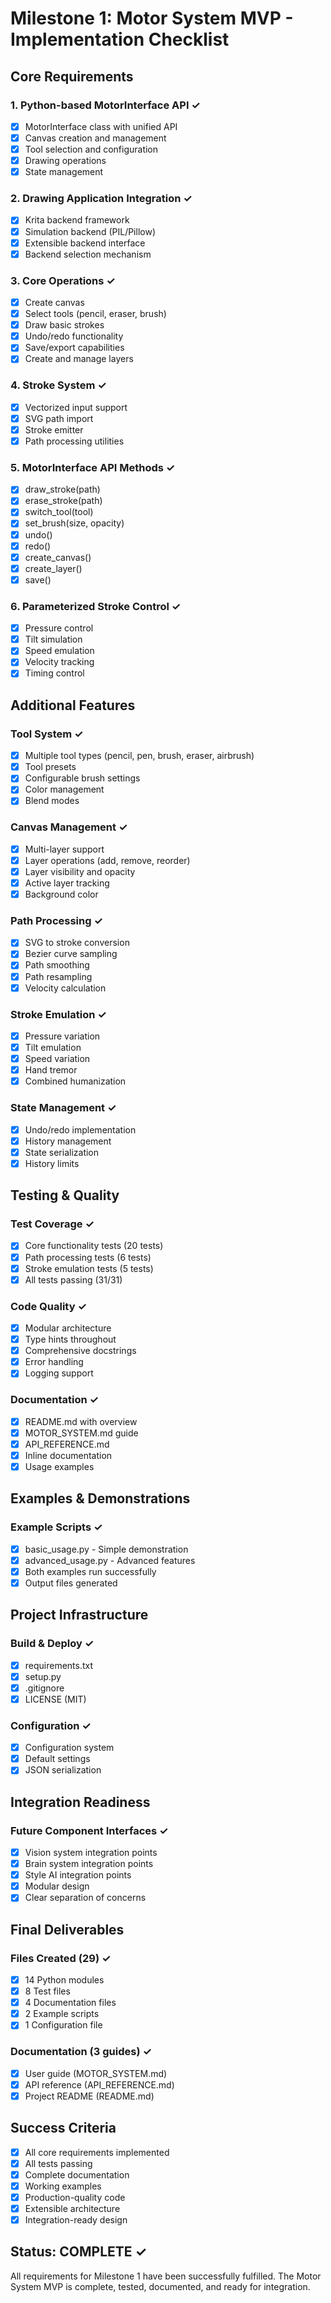 # Milestone 1: Motor System MVP - Implementation Checklist

## Core Requirements

### 1. Python-based MotorInterface API ✓
- [x] MotorInterface class with unified API
- [x] Canvas creation and management
- [x] Tool selection and configuration
- [x] Drawing operations
- [x] State management

### 2. Drawing Application Integration ✓
- [x] Krita backend framework
- [x] Simulation backend (PIL/Pillow)
- [x] Extensible backend interface
- [x] Backend selection mechanism

### 3. Core Operations ✓
- [x] Create canvas
- [x] Select tools (pencil, eraser, brush)
- [x] Draw basic strokes
- [x] Undo/redo functionality
- [x] Save/export capabilities
- [x] Create and manage layers

### 4. Stroke System ✓
- [x] Vectorized input support
- [x] SVG path import
- [x] Stroke emitter
- [x] Path processing utilities

### 5. MotorInterface API Methods ✓
- [x] draw_stroke(path)
- [x] erase_stroke(path)
- [x] switch_tool(tool)
- [x] set_brush(size, opacity)
- [x] undo()
- [x] redo()
- [x] create_canvas()
- [x] create_layer()
- [x] save()

### 6. Parameterized Stroke Control ✓
- [x] Pressure control
- [x] Tilt simulation
- [x] Speed emulation
- [x] Velocity tracking
- [x] Timing control

## Additional Features

### Tool System ✓
- [x] Multiple tool types (pencil, pen, brush, eraser, airbrush)
- [x] Tool presets
- [x] Configurable brush settings
- [x] Color management
- [x] Blend modes

### Canvas Management ✓
- [x] Multi-layer support
- [x] Layer operations (add, remove, reorder)
- [x] Layer visibility and opacity
- [x] Active layer tracking
- [x] Background color

### Path Processing ✓
- [x] SVG to stroke conversion
- [x] Bezier curve sampling
- [x] Path smoothing
- [x] Path resampling
- [x] Velocity calculation

### Stroke Emulation ✓
- [x] Pressure variation
- [x] Tilt emulation
- [x] Speed variation
- [x] Hand tremor
- [x] Combined humanization

### State Management ✓
- [x] Undo/redo implementation
- [x] History management
- [x] State serialization
- [x] History limits

## Testing & Quality

### Test Coverage ✓
- [x] Core functionality tests (20 tests)
- [x] Path processing tests (6 tests)
- [x] Stroke emulation tests (5 tests)
- [x] All tests passing (31/31)

### Code Quality ✓
- [x] Modular architecture
- [x] Type hints throughout
- [x] Comprehensive docstrings
- [x] Error handling
- [x] Logging support

### Documentation ✓
- [x] README.md with overview
- [x] MOTOR_SYSTEM.md guide
- [x] API_REFERENCE.md
- [x] Inline documentation
- [x] Usage examples

## Examples & Demonstrations

### Example Scripts ✓
- [x] basic_usage.py - Simple demonstration
- [x] advanced_usage.py - Advanced features
- [x] Both examples run successfully
- [x] Output files generated

## Project Infrastructure

### Build & Deploy ✓
- [x] requirements.txt
- [x] setup.py
- [x] .gitignore
- [x] LICENSE (MIT)

### Configuration ✓
- [x] Configuration system
- [x] Default settings
- [x] JSON serialization

## Integration Readiness

### Future Component Interfaces ✓
- [x] Vision system integration points
- [x] Brain system integration points
- [x] Style AI integration points
- [x] Modular design
- [x] Clear separation of concerns

## Final Deliverables

### Files Created (29) ✓
- [x] 14 Python modules
- [x] 8 Test files
- [x] 4 Documentation files
- [x] 2 Example scripts
- [x] 1 Configuration file

### Documentation (3 guides) ✓
- [x] User guide (MOTOR_SYSTEM.md)
- [x] API reference (API_REFERENCE.md)
- [x] Project README (README.md)

## Success Criteria

- [x] All core requirements implemented
- [x] All tests passing
- [x] Complete documentation
- [x] Working examples
- [x] Production-quality code
- [x] Extensible architecture
- [x] Integration-ready design

## Status: COMPLETE ✓

All requirements for Milestone 1 have been successfully fulfilled.
The Motor System MVP is complete, tested, documented, and ready for integration.
